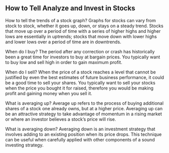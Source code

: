 ## How to Tell Analyze and Invest in Stocks

How to tell the trends of a stock graph?
Graphs for stocks can vary from stock to stock, whether it goes up, down, or stays on a steady trend. Stocks that move up over a period of time with a series of higher highs and higher lows are essentially in uptrends; stocks that move down with lower highs and lower lows over a period of time are in downtrends. 

When do I buy?
The period after any correction or crash has historically been a great time for investors to buy at bargain prices. You typically want to buy low and sell high in order to gain maximum profit.

When do I sell?
When the price of a stock reaches a level that cannot be justified by even the best estimates of future business performance, it could be a good time to sell your shares. You typically want to sell your stocks when the price you bought it for raised, therefore you would be making profit and gaining money when you sell it. 

What is averaging up?
Average up refers to the process of buying additional shares of a stock one already owns, but at a higher price. Averaging up can be an attractive strategy to take advantage of momentum in a rising market or where an investor believes a stock’s price will rise.

What is averaging down?
Averaging down is an investment strategy that involves adding to an existing position when its price drops. This technique can be useful when carefully applied with other components of a sound investing strategy.